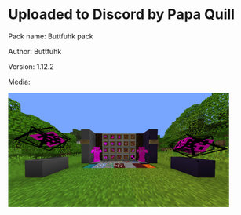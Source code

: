 # Uploaded to Discord by Papa Quill

Pack name: Buttfuhk pack

Author: Buttfuhk

Version: 1.12.2

Media:

![image](image.png)